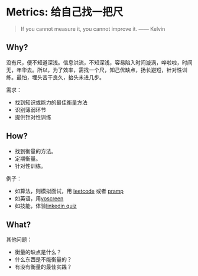 # Metrics: 给自己找一把尺

> If you cannot measure it, you cannot improve it. —— Kelvin 

## Why?

没有尺，便不知道深浅。信息洪流，不知深浅，容易陷入时间漩涡，哗啦啦，时间无，年华去。所以，为了效率，需找一个尺，知己优缺点，扬长避短，针对性训练。最怕，埋头苦干良久，抬头未进几步。

需求：

- 找到知识或能力的最佳衡量方法
- 识别薄弱环节
- 提供针对性训练

## How?

- 找到衡量的方法。
- 定期衡量。
- 针对性训练。

例子：

- 如算法，则模拟面试，用 [leetcode](https://i.imgur.com/xfbAhXc.png) 或者 [pramp](https://i.imgur.com/xfbAhXc.png)
- 如英语，用[voscreen](https://i.imgur.com/R1lFS2v.png)
- 如技能，体验[linkedin quiz](https://i.imgur.com/ePo3dS1.png)

## What?

其他问题：

- 衡量的缺点是什么？
- 什么东西是不能衡量的？
- 有没有衡量的最佳实践？